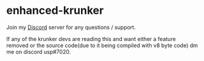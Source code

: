 # enhanced-krunker
Join my [Discord](https://discord.gg/kesTkbV) server for any questions / support.


If any of the krunker devs are reading this and want either a feature removed or the source code(due to it being compiled with v8 byte code) dm me on discord usp#7020.
